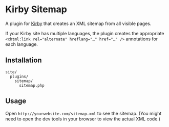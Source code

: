 # Kirby Sitemap

A plugin for [Kirby](https://github.com/getkirby/starterkit) that creates an XML sitemap from all visible pages. 

If your Kirby site has multiple languages, the plugin creates the appropriate `<xhtml:link rel="alternate" hreflang="…" href="…" />` annotations for each language.

## Installation
```
site/
  plugins/
    sitemap/
      sitemap.php
```

## Usage
Open `http://yourwebsite.com/sitemap.xml` to see the sitemap. (You might need to open the dev tools in your browser to view the actual XML code.)
